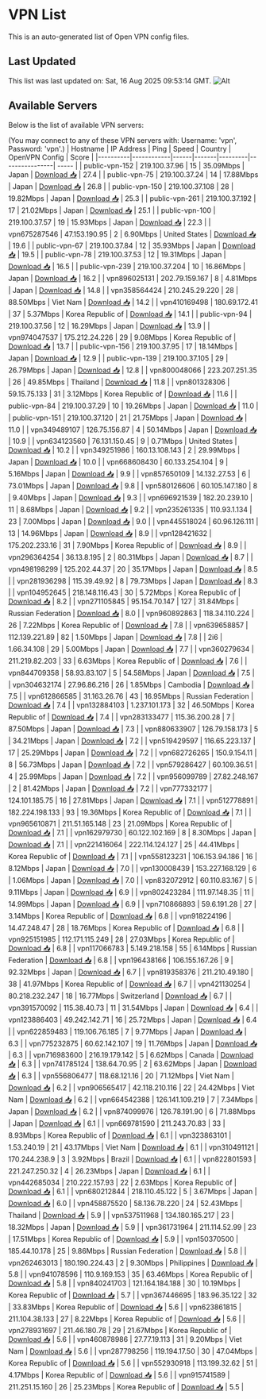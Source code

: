# VPN List

This is an auto-generated list of Open VPN config files.

## Last Updated

This list was last updated on: Sat, 16 Aug 2025 09:53:14 GMT.
![Alt](https://repobeats.axiom.co/api/embed/186b98318ef1479477931607c1ad7d823f12451f.svg "Repobeats analytics image")

## Available Servers

Below is the list of available VPN servers:

(You may connect to any of these VPN servers with: Username: 'vpn', Password: 'vpn'.)
| Hostname | IP Address | Ping | Speed | Country | OpenVPN Config | Score |
|----------|------------|------|-------|---------|----------------| ----- |
| public-vpn-152 | 219.100.37.96 | 15 | 35.09Mbps | Japan | [Download 📥](./configs/server_0_JP.ovpn) | 27.4 |
| public-vpn-75 | 219.100.37.24 | 14 | 17.88Mbps | Japan | [Download 📥](./configs/server_1_JP.ovpn) | 26.8 |
| public-vpn-150 | 219.100.37.108 | 28 | 19.82Mbps | Japan | [Download 📥](./configs/server_2_JP.ovpn) | 25.3 |
| public-vpn-261 | 219.100.37.192 | 17 | 21.02Mbps | Japan | [Download 📥](./configs/server_3_JP.ovpn) | 25.1 |
| public-vpn-100 | 219.100.37.57 | 19 | 15.93Mbps | Japan | [Download 📥](./configs/server_4_JP.ovpn) | 22.3 |
| vpn675287546 | 47.153.190.95 | 2 | 6.90Mbps | United States | [Download 📥](./configs/server_5_US.ovpn) | 19.6 |
| public-vpn-67 | 219.100.37.84 | 12 | 35.93Mbps | Japan | [Download 📥](./configs/server_6_JP.ovpn) | 19.5 |
| public-vpn-78 | 219.100.37.53 | 12 | 19.31Mbps | Japan | [Download 📥](./configs/server_7_JP.ovpn) | 16.5 |
| public-vpn-239 | 219.100.37.204 | 10 | 16.86Mbps | Japan | [Download 📥](./configs/server_8_JP.ovpn) | 16.2 |
| vpn896025131 | 202.79.159.167 | 8 | 4.81Mbps | Japan | [Download 📥](./configs/server_9_JP.ovpn) | 14.8 |
| vpn358564424 | 210.245.29.220 | 28 | 88.50Mbps | Viet Nam | [Download 📥](./configs/server_10_VN.ovpn) | 14.2 |
| vpn410169498 | 180.69.172.41 | 37 | 5.37Mbps | Korea Republic of | [Download 📥](./configs/server_11_KR.ovpn) | 14.1 |
| public-vpn-94 | 219.100.37.56 | 12 | 16.29Mbps | Japan | [Download 📥](./configs/server_12_JP.ovpn) | 13.9 |
| vpn974047537 | 175.212.24.226 | 29 | 9.08Mbps | Korea Republic of | [Download 📥](./configs/server_13_KR.ovpn) | 13.7 |
| public-vpn-156 | 219.100.37.95 | 17 | 18.14Mbps | Japan | [Download 📥](./configs/server_14_JP.ovpn) | 12.9 |
| public-vpn-139 | 219.100.37.105 | 29 | 26.79Mbps | Japan | [Download 📥](./configs/server_15_JP.ovpn) | 12.8 |
| vpn800048066 | 223.207.251.35 | 26 | 49.85Mbps | Thailand | [Download 📥](./configs/server_16_TH.ovpn) | 11.8 |
| vpn801328306 | 59.15.75.133 | 31 | 3.12Mbps | Korea Republic of | [Download 📥](./configs/server_17_KR.ovpn) | 11.6 |
| public-vpn-84 | 219.100.37.29 | 10 | 19.26Mbps | Japan | [Download 📥](./configs/server_18_JP.ovpn) | 11.0 |
| public-vpn-151 | 219.100.37.120 | 21 | 21.75Mbps | Japan | [Download 📥](./configs/server_19_JP.ovpn) | 11.0 |
| vpn349489107 | 126.75.156.87 | 4 | 50.14Mbps | Japan | [Download 📥](./configs/server_20_JP.ovpn) | 10.9 |
| vpn634123560 | 76.131.150.45 | 9 | 0.71Mbps | United States | [Download 📥](./configs/server_21_US.ovpn) | 10.2 |
| vpn349251986 | 160.13.108.143 | 2 | 29.99Mbps | Japan | [Download 📥](./configs/server_22_JP.ovpn) | 10.0 |
| vpn668608430 | 60.133.254.104 | 9 | 5.16Mbps | Japan | [Download 📥](./configs/server_23_JP.ovpn) | 9.9 |
| vpn857650109 | 14.132.27.53 | 6 | 73.01Mbps | Japan | [Download 📥](./configs/server_24_JP.ovpn) | 9.8 |
| vpn580126606 | 60.105.147.180 | 8 | 9.40Mbps | Japan | [Download 📥](./configs/server_25_JP.ovpn) | 9.3 |
| vpn696921539 | 182.20.239.10 | 11 | 8.68Mbps | Japan | [Download 📥](./configs/server_26_JP.ovpn) | 9.2 |
| vpn235261335 | 110.93.1.134 | 23 | 7.00Mbps | Japan | [Download 📥](./configs/server_27_JP.ovpn) | 9.0 |
| vpn445518024 | 60.96.126.111 | 13 | 14.96Mbps | Japan | [Download 📥](./configs/server_28_JP.ovpn) | 8.9 |
| vpn128421632 | 175.202.233.16 | 31 | 7.90Mbps | Korea Republic of | [Download 📥](./configs/server_29_KR.ovpn) | 8.9 |
| vpn296364254 | 36.13.8.195 | 2 | 80.31Mbps | Japan | [Download 📥](./configs/server_30_JP.ovpn) | 8.7 |
| vpn498198299 | 125.202.44.37 | 20 | 35.17Mbps | Japan | [Download 📥](./configs/server_31_JP.ovpn) | 8.5 |
| vpn281936298 | 115.39.49.92 | 8 | 79.73Mbps | Japan | [Download 📥](./configs/server_32_JP.ovpn) | 8.3 |
| vpn104952645 | 218.148.116.43 | 30 | 5.72Mbps | Korea Republic of | [Download 📥](./configs/server_33_KR.ovpn) | 8.2 |
| vpn271105845 | 95.154.70.147 | 127 | 31.84Mbps | Russian Federation | [Download 📥](./configs/server_34_RU.ovpn) | 8.0 |
| vpn960892863 | 118.34.110.224 | 26 | 7.22Mbps | Korea Republic of | [Download 📥](./configs/server_35_KR.ovpn) | 7.8 |
| vpn639658857 | 112.139.221.89 | 82 | 1.50Mbps | Japan | [Download 📥](./configs/server_36_JP.ovpn) | 7.8 |
| 2i6 | 1.66.34.108 | 29 | 5.00Mbps | Japan | [Download 📥](./configs/server_37_JP.ovpn) | 7.7 |
| vpn360279634 | 211.219.82.203 | 33 | 6.63Mbps | Korea Republic of | [Download 📥](./configs/server_38_KR.ovpn) | 7.6 |
| vpn844709358 | 58.93.83.107 | 5 | 54.58Mbps | Japan | [Download 📥](./configs/server_39_JP.ovpn) | 7.5 |
| vpn304632174 | 27.96.86.216 | 26 | 1.85Mbps | Cambodia | [Download 📥](./configs/server_40_KH.ovpn) | 7.5 |
| vpn612866585 | 31.163.26.76 | 43 | 16.95Mbps | Russian Federation | [Download 📥](./configs/server_41_RU.ovpn) | 7.4 |
| vpn132884103 | 1.237.101.173 | 32 | 46.50Mbps | Korea Republic of | [Download 📥](./configs/server_42_KR.ovpn) | 7.4 |
| vpn283133477 | 115.36.200.28 | 7 | 87.50Mbps | Japan | [Download 📥](./configs/server_43_JP.ovpn) | 7.3 |
| vpn880633907 | 126.79.158.173 | 5 | 34.21Mbps | Japan | [Download 📥](./configs/server_44_JP.ovpn) | 7.2 |
| vpn519429597 | 116.65.223.137 | 17 | 25.29Mbps | Japan | [Download 📥](./configs/server_45_JP.ovpn) | 7.2 |
| vpn682726265 | 150.9.154.11 | 8 | 56.73Mbps | Japan | [Download 📥](./configs/server_46_JP.ovpn) | 7.2 |
| vpn579286427 | 60.109.36.51 | 4 | 25.99Mbps | Japan | [Download 📥](./configs/server_47_JP.ovpn) | 7.2 |
| vpn956099789 | 27.82.248.167 | 2 | 81.42Mbps | Japan | [Download 📥](./configs/server_48_JP.ovpn) | 7.2 |
| vpn777332177 | 124.101.185.75 | 16 | 27.81Mbps | Japan | [Download 📥](./configs/server_49_JP.ovpn) | 7.1 |
| vpn512778891 | 182.224.198.133 | 93 | 19.36Mbps | Korea Republic of | [Download 📥](./configs/server_50_KR.ovpn) | 7.1 |
| vpn965610871 | 211.51.165.148 | 23 | 21.09Mbps | Korea Republic of | [Download 📥](./configs/server_51_KR.ovpn) | 7.1 |
| vpn162979730 | 60.122.102.169 | 8 | 8.30Mbps | Japan | [Download 📥](./configs/server_52_JP.ovpn) | 7.1 |
| vpn221416064 | 222.114.124.127 | 25 | 44.41Mbps | Korea Republic of | [Download 📥](./configs/server_53_KR.ovpn) | 7.1 |
| vpn558123231 | 106.153.94.186 | 16 | 8.12Mbps | Japan | [Download 📥](./configs/server_54_JP.ovpn) | 7.0 |
| vpn130008439 | 153.227.168.129 | 6 | 1.06Mbps | Japan | [Download 📥](./configs/server_55_JP.ovpn) | 7.0 |
| vpn832072912 | 60.110.83.167 | 5 | 9.11Mbps | Japan | [Download 📥](./configs/server_56_JP.ovpn) | 6.9 |
| vpn802423284 | 111.97.148.35 | 11 | 14.99Mbps | Japan | [Download 📥](./configs/server_57_JP.ovpn) | 6.9 |
| vpn710866893 | 59.6.191.28 | 27 | 3.14Mbps | Korea Republic of | [Download 📥](./configs/server_58_KR.ovpn) | 6.8 |
| vpn918224196 | 14.47.248.47 | 28 | 18.76Mbps | Korea Republic of | [Download 📥](./configs/server_59_KR.ovpn) | 6.8 |
| vpn925151985 | 112.171.115.249 | 28 | 27.03Mbps | Korea Republic of | [Download 📥](./configs/server_60_KR.ovpn) | 6.8 |
| vpn117066783 | 5.149.218.158 | 55 | 6.14Mbps | Russian Federation | [Download 📥](./configs/server_61_RU.ovpn) | 6.8 |
| vpn196438166 | 106.155.167.26 | 9 | 92.32Mbps | Japan | [Download 📥](./configs/server_62_JP.ovpn) | 6.7 |
| vpn819358376 | 211.210.49.180 | 38 | 41.97Mbps | Korea Republic of | [Download 📥](./configs/server_63_KR.ovpn) | 6.7 |
| vpn421130254 | 80.218.232.247 | 18 | 16.77Mbps | Switzerland | [Download 📥](./configs/server_64_CH.ovpn) | 6.7 |
| vpn391570092 | 115.38.40.73 | 11 | 31.54Mbps | Japan | [Download 📥](./configs/server_65_JP.ovpn) | 6.4 |
| vpn123886403 | 49.242.142.71 | 16 | 25.72Mbps | Japan | [Download 📥](./configs/server_66_JP.ovpn) | 6.4 |
| vpn622859483 | 119.106.76.185 | 7 | 9.77Mbps | Japan | [Download 📥](./configs/server_67_JP.ovpn) | 6.3 |
| vpn775232875 | 60.62.142.107 | 19 | 11.76Mbps | Japan | [Download 📥](./configs/server_68_JP.ovpn) | 6.3 |
| vpn716983600 | 216.19.179.142 | 5 | 6.62Mbps | Canada | [Download 📥](./configs/server_69_CA.ovpn) | 6.3 |
| vpn741785124 | 138.64.70.95 | 2 | 63.62Mbps | Japan | [Download 📥](./configs/server_70_JP.ovpn) | 6.3 |
| vpn556806477 | 118.68.121.16 | 20 | 71.12Mbps | Viet Nam | [Download 📥](./configs/server_71_VN.ovpn) | 6.2 |
| vpn906565417 | 42.118.210.116 | 22 | 24.42Mbps | Viet Nam | [Download 📥](./configs/server_72_VN.ovpn) | 6.2 |
| vpn664542388 | 126.141.109.219 | 7 | 7.34Mbps | Japan | [Download 📥](./configs/server_73_JP.ovpn) | 6.2 |
| vpn874099976 | 126.78.191.90 | 6 | 71.88Mbps | Japan | [Download 📥](./configs/server_74_JP.ovpn) | 6.1 |
| vpn669781590 | 211.243.70.83 | 33 | 8.93Mbps | Korea Republic of | [Download 📥](./configs/server_75_KR.ovpn) | 6.1 |
| vpn323863101 | 1.53.240.19 | 21 | 43.17Mbps | Viet Nam | [Download 📥](./configs/server_76_VN.ovpn) | 6.1 |
| vpn310491121 | 170.244.238.9 | 3 | 3.92Mbps | Brazil | [Download 📥](./configs/server_77_BR.ovpn) | 6.1 |
| vpn822801593 | 221.247.250.32 | 4 | 26.23Mbps | Japan | [Download 📥](./configs/server_78_JP.ovpn) | 6.1 |
| vpn442685034 | 210.222.157.93 | 22 | 2.63Mbps | Korea Republic of | [Download 📥](./configs/server_79_KR.ovpn) | 6.1 |
| vpn680212844 | 218.110.45.122 | 5 | 3.67Mbps | Japan | [Download 📥](./configs/server_80_JP.ovpn) | 6.0 |
| vpn458875520 | 58.136.78.220 | 24 | 52.43Mbps | Thailand | [Download 📥](./configs/server_81_TH.ovpn) | 5.9 |
| vpn537511968 | 134.180.165.217 | 23 | 18.32Mbps | Japan | [Download 📥](./configs/server_82_JP.ovpn) | 5.9 |
| vpn361731964 | 211.114.52.99 | 23 | 17.51Mbps | Korea Republic of | [Download 📥](./configs/server_83_KR.ovpn) | 5.9 |
| vpn150370500 | 185.44.10.178 | 25 | 9.86Mbps | Russian Federation | [Download 📥](./configs/server_84_RU.ovpn) | 5.8 |
| vpn262463013 | 180.190.224.43 | 2 | 9.30Mbps | Philippines | [Download 📥](./configs/server_85_PH.ovpn) | 5.8 |
| vpn941078596 | 110.9.169.153 | 35 | 63.46Mbps | Korea Republic of | [Download 📥](./configs/server_86_KR.ovpn) | 5.8 |
| vpn840241703 | 121.164.184.188 | 30 | 10.19Mbps | Korea Republic of | [Download 📥](./configs/server_87_KR.ovpn) | 5.7 |
| vpn367446695 | 183.96.35.122 | 32 | 33.83Mbps | Korea Republic of | [Download 📥](./configs/server_88_KR.ovpn) | 5.6 |
| vpn623861815 | 211.104.38.133 | 27 | 8.22Mbps | Korea Republic of | [Download 📥](./configs/server_89_KR.ovpn) | 5.6 |
| vpn278931697 | 211.46.180.78 | 29 | 21.67Mbps | Korea Republic of | [Download 📥](./configs/server_90_KR.ovpn) | 5.6 |
| vpn460878986 | 27.77.19.113 | 31 | 9.20Mbps | Viet Nam | [Download 📥](./configs/server_91_VN.ovpn) | 5.6 |
| vpn287798256 | 119.194.17.50 | 30 | 47.04Mbps | Korea Republic of | [Download 📥](./configs/server_92_KR.ovpn) | 5.6 |
| vpn552930918 | 113.199.32.62 | 51 | 4.17Mbps | Korea Republic of | [Download 📥](./configs/server_93_KR.ovpn) | 5.6 |
| vpn915741589 | 211.251.15.160 | 26 | 25.23Mbps | Korea Republic of | [Download 📥](./configs/server_94_KR.ovpn) | 5.5 |
